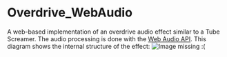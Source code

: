 # Overdrive_WebAudio
A web-based implementation of an overdrive audio effect similar to a Tube Screamer. 
The audio processing is done with the [Web Audio API](https://developer.mozilla.org/en-US/docs/Web/API/Web_Audio_API).
This diagram shows the internal structure of the effect:
![Image missing :(](https://i.imgur.com/YCmQvJw.jpg)

